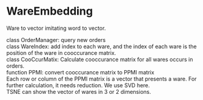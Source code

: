 # WareEmbedding
Ware to vector imitating word to vector.  
  
  
class OrderManager: query new orders   
class WareIndex: add index to each ware, and the index of each ware is the position of the ware in cooccurance matrix.   
class CooCcurMatix: Calculate cooccurance matrix for all wares occurs in orders.   
function PPMI: convert cooccurance matrix to PPMI matrix   
Each row or column of the PPMI matrix is a vector that presents a ware. For further calculation, it needs reduction. We use SVD here.   
TSNE can show the vector of wares in 3 or 2 dimensions.   

